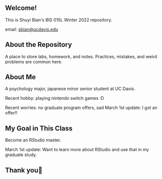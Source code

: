 ## Welcome!
This is Shuyi Bian's BIS 015L Winter 2022 repository.

email: sbian@ucdavis.edu

## About the Repository
A place to store labs, homework, and notes. Practices, mistakes, and weird problems are common here.

## About Me
A psychology major, japanese minor senior student at UC Davis.

Recent hobby: playing nintendo switch games :D

Recent worries: no graduate program offers, sad
March 1st update: I got an offer!!

## My Goal in This Class
Become an RStudio master.

March 1st update: Want to learn more about RStudio and use that in my graduate study.

## Thank you🎉
